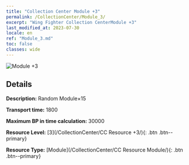 ```yaml
---
title: "Collection Center Module +3"
permalink: /CollectionCenter/Module_3/
excerpt: "Wing Fighter Collection CenterModule +3"
last_modified_at: 2023-07-30
locale: en
ref: "Module_3.md"
toc: false
classes: wide
---
```



![Module +3](/images/cc/CC_Module_3.png)

## Details

  **Description:** Random Module×15

  **Transport time:** 1800

  **Maximum BP in time calculation:** 30000

  **Resource Level:** [3](/CollectionCenter/CC Resource +3/){: .btn .btn--primary}

  **Resource Type:** [Module](/CollectionCenter/CC Resource Module/){: .btn .btn--primary}


